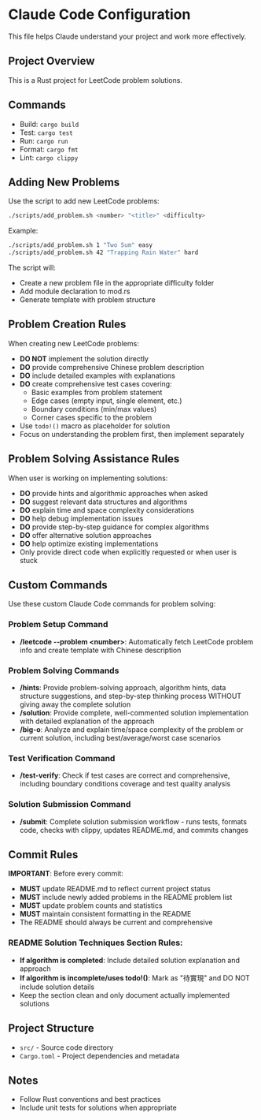 # Claude Code Configuration

This file helps Claude understand your project and work more effectively.

## Project Overview
This is a Rust project for LeetCode problem solutions.

## Commands
- Build: `cargo build`
- Test: `cargo test`
- Run: `cargo run`
- Format: `cargo fmt`
- Lint: `cargo clippy`

## Adding New Problems
Use the script to add new LeetCode problems:
```bash
./scripts/add_problem.sh <number> "<title>" <difficulty>
```

Example:
```bash
./scripts/add_problem.sh 1 "Two Sum" easy
./scripts/add_problem.sh 42 "Trapping Rain Water" hard
```

The script will:
- Create a new problem file in the appropriate difficulty folder
- Add module declaration to mod.rs
- Generate template with problem structure

## Problem Creation Rules
When creating new LeetCode problems:
- **DO NOT** implement the solution directly
- **DO** provide comprehensive Chinese problem description
- **DO** include detailed examples with explanations
- **DO** create comprehensive test cases covering:
  - Basic examples from problem statement
  - Edge cases (empty input, single element, etc.)
  - Boundary conditions (min/max values)
  - Corner cases specific to the problem
- Use `todo!()` macro as placeholder for solution
- Focus on understanding the problem first, then implement separately

## Problem Solving Assistance Rules
When user is working on implementing solutions:
- **DO** provide hints and algorithmic approaches when asked
- **DO** suggest relevant data structures and algorithms
- **DO** explain time and space complexity considerations
- **DO** help debug implementation issues
- **DO** provide step-by-step guidance for complex algorithms
- **DO** offer alternative solution approaches
- **DO** help optimize existing implementations
- Only provide direct code when explicitly requested or when user is stuck

## Custom Commands
Use these custom Claude Code commands for problem solving:

### Problem Setup Command
- **/leetcode --problem \<number\>**: Automatically fetch LeetCode problem info and create template with Chinese description

### Problem Solving Commands  
- **/hints**: Provide problem-solving approach, algorithm hints, data structure suggestions, and step-by-step thinking process WITHOUT giving away the complete solution
- **/solution**: Provide complete, well-commented solution implementation with detailed explanation of the approach
- **/big-o**: Analyze and explain time/space complexity of the problem or current solution, including best/average/worst case scenarios

### Test Verification Command
- **/test-verify**: Check if test cases are correct and comprehensive, including boundary conditions coverage and test quality analysis

### Solution Submission Command
- **/submit**: Complete solution submission workflow - runs tests, formats code, checks with clippy, updates README.md, and commits changes

## Commit Rules
**IMPORTANT**: Before every commit:
- **MUST** update README.md to reflect current project status
- **MUST** include newly added problems in the README problem list
- **MUST** update problem counts and statistics
- **MUST** maintain consistent formatting in the README
- The README should always be current and comprehensive

### README Solution Techniques Section Rules:
- **If algorithm is completed**: Include detailed solution explanation and approach
- **If algorithm is incomplete/uses todo!()**: Mark as "待實現" and DO NOT include solution details
- Keep the section clean and only document actually implemented solutions

## Project Structure
- `src/` - Source code directory
- `Cargo.toml` - Project dependencies and metadata

## Notes
- Follow Rust conventions and best practices
- Include unit tests for solutions when appropriate